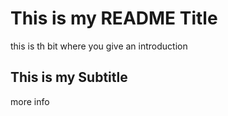 # This is my README Title

this is th bit where you give an introduction

## This is my Subtitle 

more info

